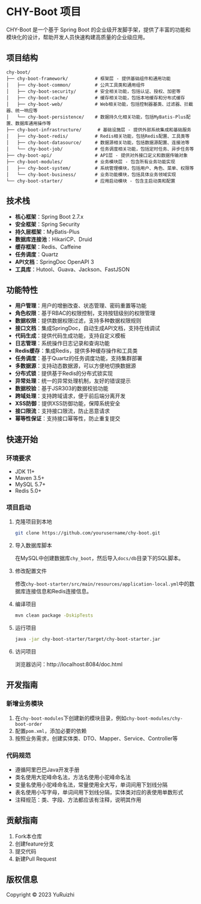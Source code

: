 # CHY-Boot 项目

CHY-Boot 是一个基于 Spring Boot 的企业级开发脚手架，提供了丰富的功能和模块化的设计，帮助开发人员快速构建高质量的企业级应用。

## 项目结构

```
chy-boot/
├── chy-boot-framework/          # 框架层 - 提供基础组件和通用功能
│   ├── chy-boot-common/         # 公共工具类和通用组件
│   ├── chy-boot-security/       # 安全相关功能，包括认证、授权、加密等
│   ├── chy-boot-cache/          # 缓存相关功能，包括本地缓存和分布式缓存
│   ├── chy-boot-web/            # Web相关功能，包括控制器基类、过滤器、拦截器、统一响应等
│   └── chy-boot-persistence/    # 数据持久化相关功能，包括MyBatis-Plus配置、数据库通用操作等
├── chy-boot-infrastructure/      # 基础设施层 - 提供外部系统集成和基础服务
│   ├── chy-boot-redis/          # Redis相关功能，包括Redis配置、工具类等
│   ├── chy-boot-datasource/     # 数据源相关功能，包括数据源配置、连接池等
│   └── chy-boot-job/            # 任务调度相关功能，包括定时任务、异步任务等
├── chy-boot-api/                # API层 - 提供对外接口定义和数据传输对象
├── chy-boot-modules/            # 业务模块层 - 包含所有业务功能实现
│   ├── chy-boot-system/         # 系统管理模块，包括用户、角色、菜单、权限等
│   └── chy-boot-business/       # 业务功能模块，包括具体业务领域实现
└── chy-boot-starter/            # 应用启动模块 - 包含主启动类和配置
```

## 技术栈

- **核心框架**：Spring Boot 2.7.x
- **安全框架**：Spring Security
- **持久层框架**：MyBatis-Plus
- **数据库连接池**：HikariCP、Druid
- **缓存框架**：Redis、Caffeine
- **任务调度**：Quartz
- **API文档**：SpringDoc OpenAPI 3
- **工具库**：Hutool、Guava、Jackson、FastJSON

## 功能特性

- **用户管理**：用户的增删改查、状态管理、密码重置等功能
- **角色权限**：基于RBAC的权限控制，支持按钮级别的权限管理
- **数据权限**：提供数据权限过滤，支持多种数据权限规则
- **接口文档**：集成SpringDoc，自动生成API文档，支持在线调试
- **代码生成**：提供代码生成功能，支持自定义模板
- **日志管理**：系统操作日志记录和查询功能
- **Redis缓存**：集成Redis，提供多种缓存操作和工具类
- **任务调度**：基于Quartz的任务调度功能，支持集群部署
- **多数据源**：支持动态数据源，可以方便地切换数据源
- **分布式锁**：提供基于Redis的分布式锁实现
- **异常处理**：统一的异常处理机制，友好的错误提示
- **数据校验**：基于JSR303的数据校验功能
- **跨域处理**：支持跨域请求，便于前后端分离开发
- **XSS防御**：提供XSS防御功能，保障系统安全
- **接口限流**：支持接口限流，防止恶意请求
- **幂等性保证**：支持接口幂等性，防止重复提交

## 快速开始

### 环境要求

- JDK 11+
- Maven 3.5+
- MySQL 5.7+
- Redis 5.0+

### 项目启动

1. 克隆项目到本地

   ```bash
   git clone https://github.com/yourusername/chy-boot.git
   ```

2. 导入数据库脚本

   在MySQL中创建数据库`chy_boot`，然后导入`docs/db`目录下的SQL脚本。

3. 修改配置文件

   修改`chy-boot-starter/src/main/resources/application-local.yml`中的数据库连接信息和Redis连接信息。

4. 编译项目

   ```bash
   mvn clean package -DskipTests
   ```

5. 运行项目

   ```bash
   java -jar chy-boot-starter/target/chy-boot-starter.jar
   ```

6. 访问项目

   浏览器访问：http://localhost:8084/doc.html

## 开发指南

### 新增业务模块

1. 在`chy-boot-modules`下创建新的模块目录，例如`chy-boot-modules/chy-boot-order`
2. 配置`pom.xml`，添加必要的依赖
3. 按照业务需求，创建实体类、DTO、Mapper、Service、Controller等

### 代码规范

- 遵循阿里巴巴Java开发手册
- 类名使用大驼峰命名法，方法名使用小驼峰命名法
- 变量名使用小驼峰命名法，常量使用全大写，单词间用下划线分隔
- 表名使用小写字母，单词间用下划线分隔，实体类对应的表使用单数形式
- 注释规范：类、字段、方法都应该有注释，说明其作用

## 贡献指南

1. Fork本仓库
2. 创建feature分支
3. 提交代码
4. 新建Pull Request

## 版权信息

Copyright © 2023 YuRuizhi

